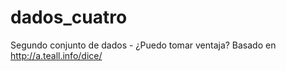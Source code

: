 # dados_cuatro
Segundo conjunto de dados - ¿Puedo tomar ventaja? Basado en http://a.teall.info/dice/
